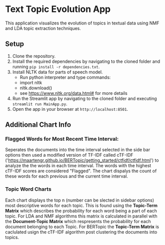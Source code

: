 # Text Topic Evolution App

This application visualizes the evolution of topics in textual data using NMF and LDA topic extraction techniques.

## Setup

1. Clone the repository.
2. Install the required dependencies by navigating to the cloned folder and running `pip install -r dependencies.txt`.
3. Install NLTK data for parts of speech model.
    - Run python interpreter and type commands:
    - import nltk
    - nltk.download()
    - see https://www.nltk.org/data.html# for more details
4. Run the Streamlit app by navigating to the cloned folder and executing `streamlit run MainApp.py`.
5. Open the app in your browser at `http://localhost:8501`.

## Additional Chart Info
### Flagged Words for Most Recent Time Interval:
Seperates the documents into the time interval selected in the side bar options then used a modified version of TF-IDF called cTF-IDF ('https://maartengr.github.io/BERTopic/getting_started/ctfidf/ctfidf.html') to analyze the the words in each time interval. The words with the highest cTF-IDF scores are considered "Flagged". The chart dispalys the count of these words for each previous and the current time interval.

### Topic Word Charts
Each chart displays the top n (number can be slected in sidebar options) most descriptive words for each topic. This is found using the **Topic-Term Matrix** which describes the probability for each word being a part of each topic. For LDA and NMF algorithms this matrix is calculated in parallel with the **Document-Topic Matrix** which respresents the probability for each document belonging to each Topic. For BERTopic the **Topic-Term Matrix** is caclulated usign the cTF-IDF algorithm post clustering the documents into topics.
